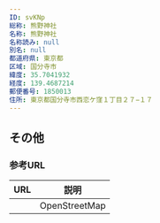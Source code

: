 ```yaml
---
ID: svKNp
総称: 熊野神社
名称: 熊野神社
名称読み: null
別名: null
都道府県: 東京都
区域: 国分寺市
緯度: 35.7041932
経度: 139.4687214
郵便番号: 1850013
住所: 東京都国分寺市西恋ケ窪１丁目２７−１７
---
```


## その他

### 参考URL

| URL | 説明          |
| --- | ------------- |
|     | OpenStreetMap |
